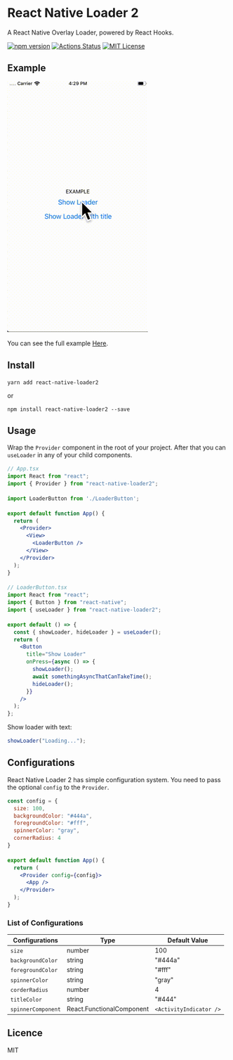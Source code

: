 # React Native Loader 2

A React Native Overlay Loader, powered by React Hooks.

[![npm version](https://badge.fury.io/js/react-native-loader2.svg)](https://badge.fury.io/js/react-native-loader2)
[![Actions Status](https://github.com/kawamurakazushi/react-native-loader2/workflows/{workflow_name}/badge.svg)](https://github.com/kawamurakazushi/react-native-loader2/actions)
[![MIT License](https://img.shields.io/badge/license-MIT-blue.svg?style=flat)](LICENSE)

## Example

![hero](images/example.gif)

You can see the full example [Here](https://github.com/kawamurakazushi/react-native-loader2/tree/master/example).


## Install

```
yarn add react-native-loader2
```
or
```
npm install react-native-loader2 --save
```

## Usage

Wrap the `Provider` component in the root of your project. After that you can `useLoader` in any of your child components.

```jsx
// App.tsx
import React from "react";
import { Provider } from "react-native-loader2";

import LoaderButton from './LoaderButton';

export default function App() {
  return (
    <Provider>
      <View>
        <LoaderButton />
      </View>
    </Provider>
  );
}

// LoaderButton.tsx
import React from "react";
import { Button } from "react-native";
import { useLoader } from "react-native-loader2";

export default () => {
  const { showLoader, hideLoader } = useLoader();
  return (
    <Button
      title="Show Loader"
      onPress={async () => {
        showLoader();
        await somethingAsyncThatCanTakeTime();
        hideLoader();
      }}
    />
  );
};

```

Show loader with text:

```jsx
showLoader("Loading...");
```


## Configurations

React Native Loader 2 has simple configuration system.
You need to pass the optional `config` to the `Provider`.


```jsx
const config = {
  size: 100,
  backgroundColor: "#444a",
  foregroundColor: "#fff",
  spinnerColor: "gray",
  cornerRadius: 4
}

export default function App() {
  return (
    <Provider config={config}>
      <App />
    </Provider>
  );
}
```

### List of Configurations

| Configurations     | Type                      | Default Value           |
| ------------------ | ------------------------- | ----------------------- |
| `size`             | number                    | 100                     |
| `backgroundColor`  | string                    | "#444a"                 |
| `foregroundColor`  | string                    | "#fff"                  |
| `spinnerColor`     | string                    | "gray"                  |
| `corderRadius`     | number                    | 4                       |
| `titleColor`       | string                    | "#444"                  |
| `spinnerComponent` | React.FunctionalComponent | `<ActivityIndicator />` |


## Licence
MIT